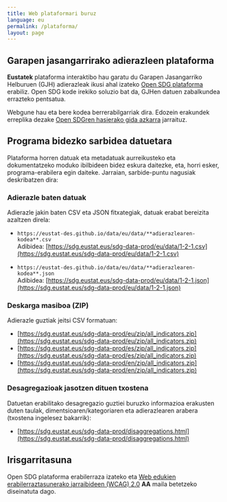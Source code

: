 ```yaml
---
title: Web plataformari buruz
language: eu
permalink: /plataforma/
layout: page
---
```



## Garapen jasangarrirako adierazleen plataforma

**Eustatek** plataforma interaktibo hau garatu du Garapen Jasangarriko Helburuen (GJH) adierazleak ikusi ahal izateko  [Open SDG plataforma](https://open-sdg.org/) erabiliz. Open SDG kode irekiko soluzio bat da, GJHen datuen zabalkundea errazteko pentsatua.

Webgune hau eta bere kodea berrerabilgarriak dira. Edozein erakundek erreplika dezake [Open SDGren hasierako gida azkarra](https://open-sdg.readthedocs.io/en/latest/quick-start/) jarraituz.

## Programa bidezko sarbidea datuetara

Plataforma horren datuak eta metadatuak aurreikusteko eta dokumentatzeko moduko ibilbideen bidez eskura daitezke, eta, horri esker, programa-erabilera egin daiteke. Jarraian, sarbide-puntu nagusiak deskribatzen dira:

###  Adierazle baten datuak

Adierazle jakin baten CSV eta JSON fitxategiak, datuak erabat bereizita azaltzen direla:

- `https://eustat-des.github.io/data/eu/data/**adierazlearen-kodea**.csv`  
  Adibidea: [https://sdg.eustat.eus/sdg-data-prod/eu/data/1-2-1.csv](https://sdg.eustat.eus/sdg-data-prod/eu/data/1-2-1.csv)

- `https://eustat-des.github.io/data/eu/data/**adierazlearen-kodea**.json`  
  Adibidea: [https://sdg.eustat.eus/sdg-data-prod/eu/data/1-2-1.json](https://sdg.eustat.eus/sdg-data-prod/eu/data/1-2-1.json)

###  Deskarga masiboa (ZIP)

Adierazle guztiak jeitsi CSV formatuan:

- [https://sdg.eustat.eus/sdg-data-prod/eu/zip/all_indicators.zip](https://sdg.eustat.eus/sdg-data-prod/eu/zip/all_indicators.zip)
- [https://sdg.eustat.eus/sdg-data-prod/es/zip/all_indicators.zip](https://sdg.eustat.eus/sdg-data-prod/es/zip/all_indicators.zip)
- [https://sdg.eustat.eus/sdg-data-prod/en/zip/all_indicators.zip](https://sdg.eustat.eus/sdg-data-prod/en/zip/all_indicators.zip)

### Desagregazioak jasotzen dituen txostena

Datuetan erabilitako desagregazio guztiei buruzko informazioa erakusten duten taulak, dimentsioaren/kategoriaren eta adierazlearen arabera (txostena ingelesez bakarrik):

- [https://sdg.eustat.eus/sdg-data-prod/disaggregations.html](https://sdg.eustat.eus/sdg-data-prod/disaggregations.html)

## Irisgarritasuna

Open SDG plataforma erabilerraza izateko eta [Web edukien erabilerraztasunerako jarraibideen (WCAG) 2.0](https://www.w3.org/TR/WCAG20/) **AA** maila betetzeko diseinatuta dago.




